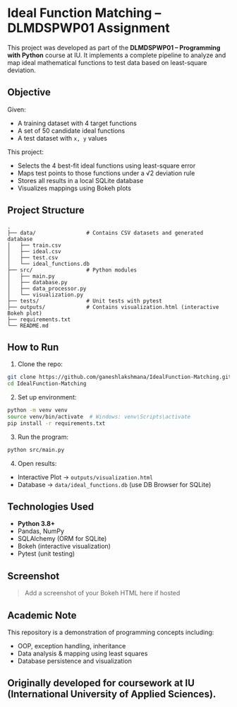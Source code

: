 
# Ideal Function Matching – DLMDSPWP01 Assignment 

This project was developed as part of the **DLMDSPWP01 – Programming with Python** course at IU. It implements a complete pipeline to analyze and map ideal mathematical functions to test data based on least-square deviation.

## Objective

Given:
- A training dataset with 4 target functions
- A set of 50 candidate ideal functions
- A test dataset with `x, y` values

This project:
- Selects the 4 best-fit ideal functions using least-square error
- Maps test points to those functions under a √2 deviation rule
- Stores all results in a local SQLite database
- Visualizes mappings using Bokeh plots

## Project Structure

```
.
├── data/                # Contains CSV datasets and generated database
│   ├── train.csv
│   ├── ideal.csv
│   ├── test.csv
│   └── ideal_functions.db
├── src/                 # Python modules
│   ├── main.py
│   ├── database.py
│   ├── data_processor.py
│   └── visualization.py
├── tests/               # Unit tests with pytest
├── outputs/             # Contains visualization.html (interactive Bokeh plot)
├── requirements.txt
└── README.md
```

## How to Run

1. Clone the repo:
```bash
git clone https://github.com/ganeshlakshmana/IdealFunction-Matching.git
cd IdealFunction-Matching
```

2. Set up environment:
```bash
python -m venv venv
source venv/bin/activate  # Windows: venv\Scripts\activate
pip install -r requirements.txt
```

3. Run the program:
```bash
python src/main.py
```

4. Open results:
- Interactive Plot → `outputs/visualization.html`
- Database → `data/ideal_functions.db` (use DB Browser for SQLite)

## Technologies Used

- **Python 3.8+**
- Pandas, NumPy
- SQLAlchemy (ORM for SQLite)
- Bokeh (interactive visualization)
- Pytest (unit testing)

## Screenshot

> Add a screenshot of your Bokeh HTML here if hosted

## Academic Note

This repository is a demonstration of programming concepts including:
- OOP, exception handling, inheritance
- Data analysis & mapping using least squares
- Database persistence and visualization

Originally developed for coursework at IU (International University of Applied Sciences).
---
